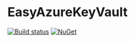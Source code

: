 # EasyAzureKeyVault
[![Build status](https://ci.appveyor.com/api/projects/status/1ak2v37fv0eu2j2r?svg=true)](https://ci.appveyor.com/project/JustinSkiles/easyazurekeyvault)
[![NuGet](https://img.shields.io/nuget/v/EasyAzureKeyVault.svg)](https://www.nuget.org/packages/EasyAzureKeyVault/1.0.1)
